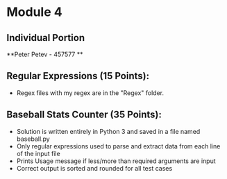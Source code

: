 # Module 4
## Individual Portion
**Peter Petev - 457577 **
## Regular Expressions (15 Points):
* Regex files with my regex are in the "Regex" folder.
## Baseball Stats Counter (35 Points):
* Solution is written entirely in Python 3 and saved in a file named baseball.py
* Only regular expressions used to parse and extract data from each line of the input file
* Prints Usage message if less/more than required arguments are input
* Correct output is sorted and rounded for all test cases